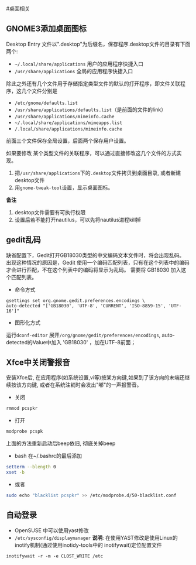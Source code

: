 #桌面相关

## GNOME3添加桌面图标
Desktop Entry 文件以".desktop"为后缀名，保存程序.desktop文件的目录有下面两个:
   * `~/.local/share/applications`   用户的应用程序快捷入口
   * `/usr/share/applications`       全局的应用程序快捷入口

除此之外还有几个文件用于存储指定类型文件的默认的打开程序，即文件关联程序，这几个文件分别是
   * `/etc/gnome/defaults.list`
   * `/usr/share/applications/defaults.list`（是前面的文件的link）
   * `/usr/share/applications/mimeinfo.cache`
   * `~/.local/share/applications/mimeapps.list`
   * `/.local/share/applications/mimeinfo.cache`

   前面三个文件保存全局设置，后面两个保存用户设置。

如果要修改 某个类型文件的关联程序，可以通过直接修改这几个文件的方式实现。
   1. 把`/usr/share/applications`下的`.desktop`文件拷贝到桌面目录, 或者新建desktop文件
   2. 用`gnome-tweak-tool`设置，显示桌面图标。

**备注**
   1. desktop文件需要有可执行权限
   2. 设置后若不能打开nautilus，可以先将nautilus进程kill掉

## gedit乱码
缺省配置下，Gedit打开GB18030类型的中文编码文本文件时，将会出现乱码。
出现这种情况的原因是，Gedit 使用一个编码匹配列表，只有在这个列表中的编码才会进行匹配，不在这个列表中的编码将显示为乱码。
需要将 GB18030 加入这个匹配列表。
   * 命令方式
```shell
gsettings set org.gnome.gedit.preferences.encodings \
auto-detected "['GB18030', 'UTF-8', 'CURRENT', 'ISO-8859-15', 'UTF-16']"
```
   * 图形化方式

运行`dconf-editor`
展开`/org/gnome/gedit/preferences/encodings`,  auto-detected的Value中加入 'GB18030' ，加在UTF-8前面；


## Xfce中关闭警报音
安装Xfce后, 在应用程序(如系统设置,vi等)按某方向键,如果到了该方向的末端还继续按该方向键,
或者在系统注销时会发出"嘟"的一声报警音。
   * 关闭
```bash
rmmod pcspkr
```
   * 打开
```bash
modprobe pcspk
```


上面的方法重新启动后beep依旧, 彻底关掉beep
   * bash
   在~/.bashrc的最后添加
```bash
setterm --blength 0
xset -b
```
   * 或者
```bash
sudo echo "blacklist pcspkr" >> /etc/modprobe.d/50-blacklist.conf
```

## 自动登录
   * OpenSUSE 中可以使用yast修改
   * `/etc/sysconfig/displaymanager`
**说明**: 在使用YAST修改是使用Linux的 inotify机制(通过使用inotidy-tools中的 inotifywait)定位配置文件
```
inotifywait -r -m -e CLOST_WRITE /etc
```
